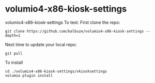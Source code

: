# volumio4-x86-kiosk-settings
volumio4-x86-kiosk-settings
To test:
First clone the repo:
```
git clone https://github.com/balbuze/volumio4-x86-kiosk-settings --depth=1
```
Next time to update your local repo:
```
git pull
```
To install
```
cd ./volumio4-x86-kiosk-settings/vkiosksettings
volumio plugin install
